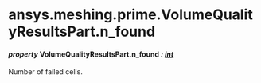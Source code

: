 # ansys.meshing.prime.VolumeQualityResultsPart.n_found



#### *property* VolumeQualityResultsPart.n_found *: [int](https://docs.python.org/3.11/library/functions.html#int)*

Number of failed cells.

<!-- !! processed by numpydoc !! -->
